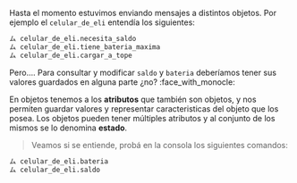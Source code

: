 Hasta el momento estuvimos enviando mensajes a distintos objetos.
Por ejemplo el `celular_de_eli` entendía los siguientes:

```python
ム celular_de_eli.necesita_saldo
ム celular_de_eli.tiene_bateria_maxima
ム celular_de_eli.cargar_a_tope
```

Pero.... Para consultar y modificar `saldo` y `bateria` deberíamos tener sus valores guardados en alguna parte ¿no? :face_with_monocle:

En objetos tenemos a los **atributos** que también son objetos, y nos permiten guardar valores y representar caracteristicas del objeto que los posea.
Los objetos pueden tener múltiples atributos y al conjunto de los mismos se lo denomina **estado**.

> Veamos si se entiende, probá en la consola los siguientes comandos:
>
```python
ム celular_de_eli.bateria
ム celular_de_eli.saldo
```